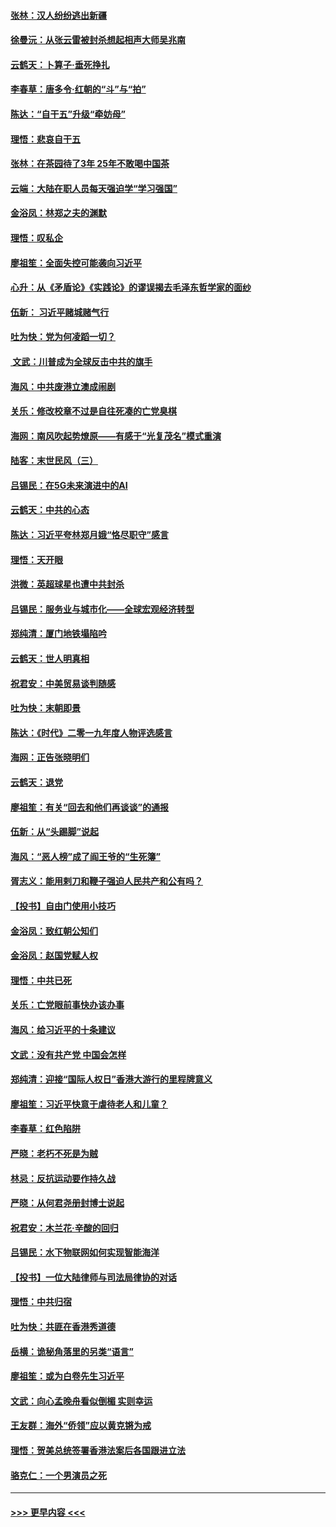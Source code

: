 #### [张林：汉人纷纷逃出新疆](../pages/nsc993/n11743530.md?t=12251233) 
#### [徐曼沅：从张云雷被封杀想起相声大师吴兆南](../pages/nsc993/n11741816.md?t=12251233) 
#### [云鹤天：卜算子‧垂死挣扎](../pages/nsc993/n11739956.md?t=12251233) 
#### [李春草：唐多令‧红朝的“斗”与“拍”](../pages/nsc993/n11739830.md?t=12251233) 
#### [陈达：“自干五”升级“牵妨母”](../pages/nsc993/n11739724.md?t=12251233) 
#### [理悟：悲哀自干五](../pages/nsc993/n11739547.md?t=12251233) 
#### [张林：在茶园待了3年 25年不敢喝中国茶](../pages/nsc993/n11739240.md?t=12251233) 
#### [云端：大陆在职人员每天强迫学“学习强国”](../pages/nsc993/n11738735.md?t=12251233) 
#### [金浴凤：林郑之夫的渊默](../pages/nsc993/n11737735.md?t=12251233) 
#### [理悟：叹私企](../pages/nsc993/n11737715.md?t=12251233) 
#### [廖祖笙：全面失控可能袭向习近平](../pages/nsc993/n11737704.md?t=12251233) 
#### [心升：从《矛盾论》《实践论》的谬误揭去毛泽东哲学家的面纱](../pages/nsc993/n11736962.md?t=12251233) 
#### [伍新： 习近平赌城赌气行](../pages/nsc993/n11736929.md?t=12251233) 
#### [吐为快：党为何凌蹈一切？](../pages/nsc993/n11736915.md?t=12251233) 
#### [ 文武：川普成为全球反击中共的旗手](../pages/nsc993/n11736882.md?t=12251233) 
#### [海风：中共废港立澳成闹剧](../pages/nsc993/n11735857.md?t=12251233) 
#### [关乐：修改校章不过是自往死凑的亡党臭棋](../pages/nsc993/n11735097.md?t=12251233) 
#### [海网：南风吹起势燎原——有感于“光复茂名”模式重演](../pages/nsc993/n11732308.md?t=12251233) 
#### [陆客：末世民风（三）](../pages/nsc993/n11732211.md?t=12251233) 
#### [吕锡民：在5G未来演进中的AI](../pages/nsc993/n11730010.md?t=12251233) 
#### [云鹤天：中共的心态](../pages/nsc993/n11729906.md?t=12251233) 
#### [陈达：习近平夸林郑月娥“恪尽职守”感言](../pages/nsc993/n11729881.md?t=12251233) 
#### [理悟：天开眼](../pages/nsc993/n11729699.md?t=12251233) 
#### [洪微：英超球星也遭中共封杀](../pages/nsc993/n11727243.md?t=12251233) 
#### [吕锡民：服务业与城市化——全球宏观经济转型](../pages/nsc993/n11725845.md?t=12251233) 
#### [郑纯清：厦门地铁塌陷吟](../pages/nsc993/n11725813.md?t=12251233) 
#### [云鹤天：世人明真相](../pages/nsc993/n11725621.md?t=12251233) 
#### [祝君安：中美贸易谈判随感](../pages/nsc993/n11725609.md?t=12251233) 
#### [吐为快：末朝即景](../pages/nsc993/n11723365.md?t=12251233) 
#### [陈达：《时代》二零一九年度人物评选感言](../pages/nsc993/n11723337.md?t=12251233) 
#### [海网：正告张晓明们](../pages/nsc993/n11723228.md?t=12251233) 
#### [云鹤天：退党](../pages/nsc993/n11723056.md?t=12251233) 
#### [廖祖笙：有关“回去和他们再谈谈”的通报](../pages/nsc993/n11722442.md?t=12251233) 
#### [伍新：从“头踢脚”说起](../pages/nsc993/n11722429.md?t=12251233) 
#### [海风：“恶人榜”成了阎王爷的“生死簿”](../pages/nsc993/n11722272.md?t=12251233) 
#### [胥志义：能用剌刀和鞭子强迫人民共产和公有吗？](../pages/nsc993/n11720569.md?t=12251233) 
#### [【投书】自由门使用小技巧](../pages/nsc993/n11720180.md?t=12251233) 
#### [金浴凤：致红朝公知们](../pages/nsc993/n11720563.md?t=12251233) 
#### [金浴凤：赵国党赋人权](../pages/nsc993/n11720533.md?t=12251233) 
#### [理悟：中共已死](../pages/nsc993/n11720233.md?t=12251233) 
#### [关乐：亡党眼前事快办该办事](../pages/nsc993/n11719160.md?t=12251233) 
#### [海风：给习近平的十条建议](../pages/nsc993/n11717616.md?t=12251233) 
#### [文武：没有共产党 中国会怎样](../pages/nsc993/n11717584.md?t=12251233) 
#### [郑纯清：迎接“国际人权日”香港大游行的里程牌意义](../pages/nsc993/n11717417.md?t=12251233) 
#### [廖祖笙：习近平快意于虐待老人和儿童？](../pages/nsc993/n11715313.md?t=12251233) 
#### [李春草：红色陷阱](../pages/nsc993/n11715029.md?t=12251233) 
#### [严晓：老朽不死是为贼](../pages/nsc993/n11712910.md?t=12251233) 
#### [林忌：反抗运动要作持久战](../pages/nsc993/n11712623.md?t=12251233) 
#### [严晓：从何君尧册封博士说起](../pages/nsc993/n11712465.md?t=12251233) 
#### [祝君安：木兰花·辛酸的回归](../pages/nsc993/n11712381.md?t=12251233) 
#### [吕锡民：水下物联网如何实现智能海洋](../pages/nsc993/n11711158.md?t=12251233) 
#### [【投书】一位大陆律师与司法局律协的对话](../pages/nsc993/n11709675.md?t=12251233) 
#### [理悟：中共归宿](../pages/nsc993/n11710059.md?t=12251233) 
#### [吐为快：共匪在香港秀道德](../pages/nsc993/n11709979.md?t=12251233) 
#### [岳横：诡秘角落里的另类“语言”](../pages/nsc993/n11709792.md?t=12251233) 
#### [廖祖笙：或为白卷先生习近平](../pages/nsc993/n11708330.md?t=12251233) 
#### [文武：向心孟晚舟看似倒楣 实则幸运](../pages/nsc993/n11708236.md?t=12251233) 
#### [王友群：海外“侨领”应以黄克锵为戒](../pages/nsc993/n11706176.md?t=12251233) 
#### [理悟：贺美总统签署香港法案后各国跟进立法](../pages/nsc993/n11706853.md?t=12251233) 
#### [骆克仁：一个男演员之死](../pages/nsc993/n11706677.md?t=12251233) 

----
#### [ >>> 更早内容 <<< ](../indexes/nsc993-earlier.md)
